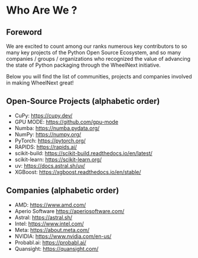 
# Who Are We ?

## Foreword

We are excited to count among our ranks numerous key contributors to so many key projects of the Python Open Source
Ecosystem, and so many companies / groups / organizations who recognized the value of advancing the state of Python
packaging through the WheelNext initiative.

Below you will find the list of communities, projects and companies involved in making WheelNext great!

## Open-Source Projects (alphabetic order)

- CuPy: <https://cupy.dev/>
- GPU MODE: <https://github.com/gpu-mode>
- Numba: <https://numba.pydata.org/>
- NumPy: <https://numpy.org/>
- PyTorch: <https://pytorch.org/>
- RAPIDS: <https://rapids.ai/>
- scikit-build: https://scikit-build.readthedocs.io/en/latest/
- scikit-learn: https://scikit-learn.org/
- uv: <https://docs.astral.sh/uv/>
- XGBoost: <https://xgboost.readthedocs.io/en/stable/>

## Companies (alphabetic order)

- AMD: <https://www.amd.com/>
- Aperio Software <https://aperiosoftware.com/>
- Astral: <https://astral.sh/>
- Intel: <https://www.intel.com/>
- Meta: <https://about.meta.com/>
- NVIDIA: <https://www.nvidia.com/en-us/>
- Probabl.ai: <https://probabl.ai/>
- Quansight: <https://quansight.com/>
